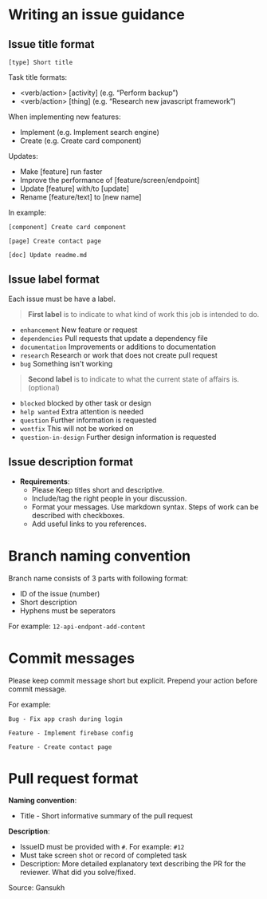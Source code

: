 # Writing an issue guidance

## Issue title format

```
[type] Short title
```

Task title formats:

- <verb/action> [activity] (e.g. “Perform backup”)
- <verb/action> [thing] (e.g. “Research new javascript framework”)

When implementing new features:

- Implement (e.g. Implement search engine)
- Create (e.g. Create card component)

Updates:

- Make [feature] run faster
- Improve the performance of [feature/screen/endpoint]
- Update [feature] with/to [update]
- Rename [feature/text] to [new name]

In example:

`[component] Create card component`

`[page] Create contact page`

`[doc] Update readme.md`

## Issue label format

Each issue must be have a label.

> **First label** is to indicate to what kind of work this job is intended to do.

- `enhancement`
  New feature or request
- `dependencies`
  Pull requests that update a dependency file
- `documentation`
  Improvements or additions to documentation
- `research`
  Research or work that does not create pull request
- `bug`
  Something isn't working

> **Second label** is to indicate to what the current state of affairs is. (optional)

- `blocked`
  blocked by other task or design
- `help wanted`
  Extra attention is needed
- `question`
  Further information is requested
- `wontfix`
  This will not be worked on
- `question-in-design`
  Further design information is requested

## Issue description format

- **Requirements**:
  - Please Keep titles short and descriptive.
  - Include/tag the right people in your discussion.
  - Format your messages. Use markdown syntax. Steps of work can be described with checkboxes.
  - Add useful links to you references.

# Branch naming convention

Branch name consists of 3 parts with following format:

- ID of the issue (number)
- Short description
- Hyphens must be seperators

For example: `12-api-endpont-add-content`

# Commit messages

Please keep commit message short but explicit. Prepend your action before commit message.

For example:

`Bug - Fix app crash during login`

`Feature - Implement firebase config`

`Feature - Create contact page`

# Pull request format

**Naming convention**:

- Title - Short informative summary of the pull request

**Description**:

- IssueID must be provided with `#`. For example: `#12`
- Must take screen shot or record of completed task
- Description: More detailed explanatory text describing the PR for the reviewer. What did you solve/fixed.

Source: Gansukh
